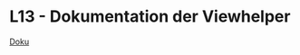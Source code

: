# L13 - Dokumentation der Viewhelper

[Doku](https://docs.typo3.org/m/typo3/reference-typoscript/main/en-us/ContentObjects/Fluidtemplate/Index.html#cobj-fluidtemplate-properties-layoutrootpaths)
